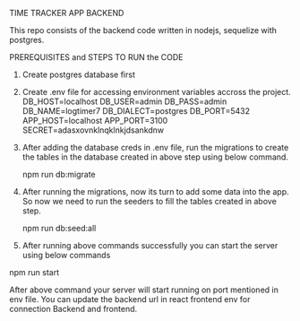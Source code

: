 TIME TRACKER APP BACKEND

This repo consists of the backend code written in nodejs, sequelize with postgres.

PREREQUISITES and STEPS TO RUN the CODE

1. Create postgres database first
2. Create .env file for accessing environment variables accross the project.
   DB_HOST=localhost
   DB_USER=admin
   DB_PASS=admin
   DB_NAME=logtimer7
   DB_DIALECT=postgres
   DB_PORT=5432
   APP_HOST=localhost
   APP_PORT=3100
   SECRET=adasxovnklnqklnkjdsankdnw

3. After adding the database creds in .env file, run the migrations to create the tables in the database created in above step using below command.

   npm run db:migrate

4. After running the migrations, now its turn to add some data into the app. So now we need to run the seeders to fill the tables created in above step.

   npm run db:seed:all

5. After running above commands successfully you can start the server using below commands

npm run start

After above command your server will start running on port mentioned in env file. You can update the backend url in react frontend env for connection Backend and frontend.
